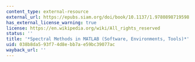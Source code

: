 ```yaml
---
content_type: external-resource
external_url: https://epubs.siam.org/doi/book/10.1137/1.9780898719598
has_external_license_warning: true
license: https://en.wikipedia.org/wiki/All_rights_reserved
status: ''
title: '*Spectral Methods in MATLAB (Software, Environments, Tools)*'
uid: 038b8da5-93f7-4d8e-bb7a-e59bc39077ac
wayback_url: ''
---
```

